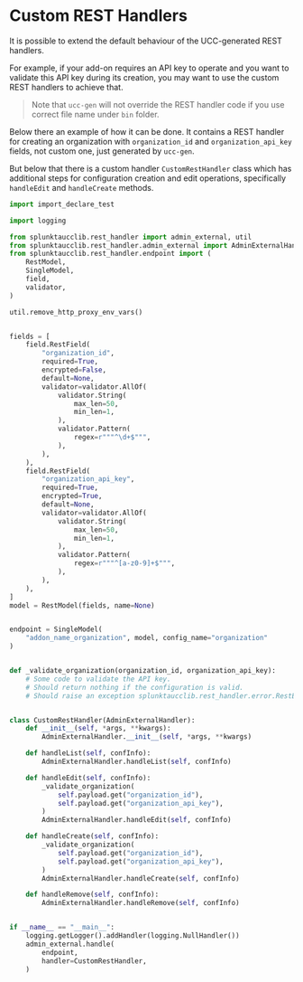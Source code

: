# Custom REST Handlers

It is possible to extend the default behaviour of the UCC-generated REST handlers.

For example, if your add-on requires an API key to operate and you want to validate this API key during its creation, you may want to use the custom REST handlers to achieve that.

> Note that `ucc-gen` will not override the REST handler code if you use correct file name under `bin` folder.

Below there an example of how it can be done. It contains a REST handler for creating an organization with `organization_id` and `organization_api_key` fields, not custom one, just generated by `ucc-gen`.

But below that there is a custom handler `CustomRestHandler` class which has additional steps for configuration creation and edit operations, specifically `handleEdit` and `handleCreate` methods.

```python
import import_declare_test

import logging

from splunktaucclib.rest_handler import admin_external, util
from splunktaucclib.rest_handler.admin_external import AdminExternalHandler
from splunktaucclib.rest_handler.endpoint import (
    RestModel,
    SingleModel,
    field,
    validator,
)

util.remove_http_proxy_env_vars()


fields = [
    field.RestField(
        "organization_id",
        required=True,
        encrypted=False,
        default=None,
        validator=validator.AllOf(
            validator.String(
                max_len=50,
                min_len=1,
            ),
            validator.Pattern(
                regex=r"""^\d+$""",
            ),
        ),
    ),
    field.RestField(
        "organization_api_key",
        required=True,
        encrypted=True,
        default=None,
        validator=validator.AllOf(
            validator.String(
                max_len=50,
                min_len=1,
            ),
            validator.Pattern(
                regex=r"""^[a-z0-9]+$""",
            ),
        ),
    ),
]
model = RestModel(fields, name=None)


endpoint = SingleModel(
    "addon_name_organization", model, config_name="organization"
)


def _validate_organization(organization_id, organization_api_key):
    # Some code to validate the API key.
    # Should return nothing if the configuration is valid.
    # Should raise an exception splunktaucclib.rest_handler.error.RestError if the configuration is not valid.


class CustomRestHandler(AdminExternalHandler):
    def __init__(self, *args, **kwargs):
        AdminExternalHandler.__init__(self, *args, **kwargs)

    def handleList(self, confInfo):
        AdminExternalHandler.handleList(self, confInfo)

    def handleEdit(self, confInfo):
        _validate_organization(
            self.payload.get("organization_id"),
            self.payload.get("organization_api_key"),
        )
        AdminExternalHandler.handleEdit(self, confInfo)

    def handleCreate(self, confInfo):
        _validate_organization(
            self.payload.get("organization_id"),
            self.payload.get("organization_api_key"),
        )
        AdminExternalHandler.handleCreate(self, confInfo)

    def handleRemove(self, confInfo):
        AdminExternalHandler.handleRemove(self, confInfo)


if __name__ == "__main__":
    logging.getLogger().addHandler(logging.NullHandler())
    admin_external.handle(
        endpoint,
        handler=CustomRestHandler,
    )
```
